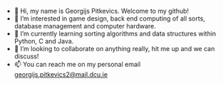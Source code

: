 - 👋 Hi, my name is Georgijs Pitkevics. Welcome to my github!
- 👀 I’m interested in game design, back end computing of all sorts, database management and computer hardware.
- 🌱 I’m currently learning sorting algorithms and data structures within Python, C and Java.
- 💞️ I’m looking to collaborate on anything really, hit me up and we can discuss!
- 📫 You can reach me on my personal email georgijs.pitkevics2@mail.dcu.ie
